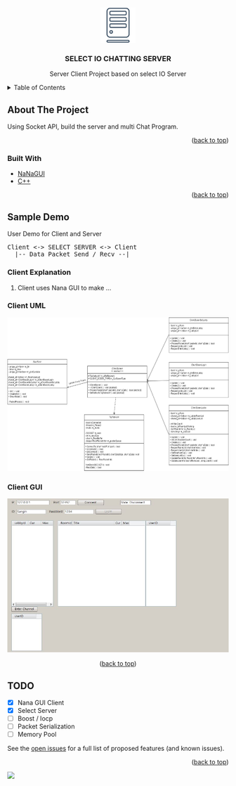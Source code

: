 <!-- PROJECT LOGO -->
<br />
<div align="center">
  <a href="https://github.com/othneildrew/Best-README-Template">
    <img src="images/logo.png" alt="Logo" width="80" height="80">
  </a>

  <h3 align="center">SELECT IO CHATTING SERVER</h3>

  <p align="center">
    Server Client Project based on select IO Server 
  </p>
</div>


<!-- TABLE OF CONTENTS -->
<details>
  <summary>Table of Contents</summary>
  <ol>
    <li>
      <a href="#about-the-project">About The Project</a>
      <ul>
        <li><a href="#built-with">Built With</a></li>
      </ul>
    </li>
    <li><a href="#Sample-Demo">SampleDemo</a></li>
    <li><a href="#TODO">TODO</a></li>
  </ol>
</details>

<!-- ABOUT THE PROJECT -->
## About The Project

Using Socket API, build the server and multi  Chat Program. 

<p align="right">(<a href="#top">back to top</a>)</p>

### Built With

* [NaNaGUI](http://nanapro.org/en-us/)
* [C++](https://www.cplusplus.com/)

<p align="right">(<a href="#top">back to top</a>)</p>


<!-- USAGE EXAMPLES -->
## Sample Demo

User Demo for Client and Server 
<pre>
Client <-> SELECT SERVER <-> Client
  |-- Data Packet Send / Recv --|
</pre>

### Client Explanation
1. Client uses Nana GUI to make ...

### Client UML
<img src="images/Client.jpg" alt="Logo" width="600" height="350">

### Client GUI
<img src="images/ClientGUI.jpg" alt="Logo" width="600" height="350">

<p align="center">(<a href="#top">back to top</a>)</p>


<!-- TODO -->
## TODO

- [x] Nana GUI Client
- [x] Select Server
- [ ] Boost / Iocp
- [ ] Packet Serialization
- [ ] Memory Pool

See the [open issues](https://github.com/github_username/repo_name/issues) for a full list of proposed features (and known issues).

<p align="right">(<a href="#top">back to top</a>)</p>

<a href="mailto:sangin0829@gmail.com" target="_blank">
  <img src="https://img.shields.io/badge/Email-sangin0829%40gmail.com-yellow">
</a>